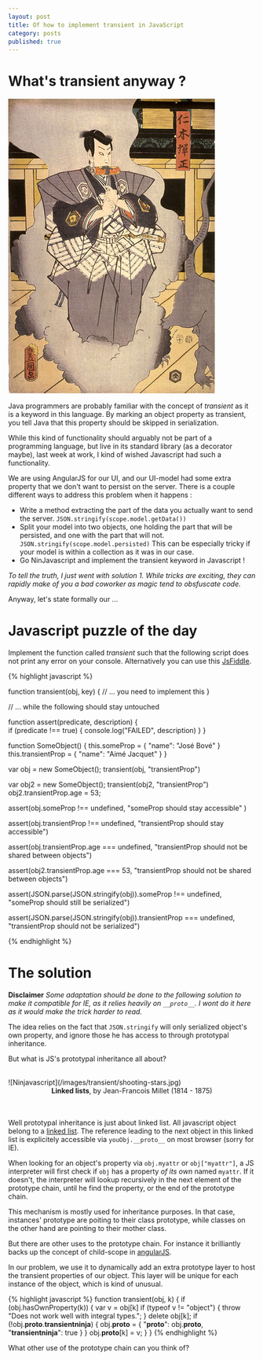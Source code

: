 ```yaml
---
layout: post
title: Of how to implement transient in JavaScript
category: posts
published: true
---
```


# What's transient anyway ?



![Ninjavascript](/images/transient/ninja1.jpg)


Java programmers are probably familiar with the concept of *transient* as it is a keyword in this language. By marking an object property as transient, you tell Java that this property should be skipped in serialization.

While  this kind of functionality should arguably not be part of a programming language, but live in its standard library (as a decorator maybe), last week at work, I kind of wished Javascript had such a functionality. 

We are using AngularJS for our UI, and our UI-model had some extra property that we don't want to persist on the server. There is a couple different ways to address this problem when it happens :

- Write a method extracting the part of the data you actually want to send the server. ``JSON.stringify(scope.model.getData())``
- Split your model into two objects, one holding the part that will be persisted, and one with the part that will not. ``JSON.stringify(scope.model.persisted)`` This can be especially tricky if your model is within a collection as it was in our case.
- Go NinJavascript and implement the transient keyword in Javascript !

*To tell the truth, I just went with solution 1. While tricks are exciting, they can rapidly make of you a bad coworker as magic tend to obsfuscate code.*

Anyway, let's state formally our ...

# Javascript puzzle of the day 

Implement the function called *transient* such that the following script does not print any error on your console.
Alternatively you can use this [JsFiddle](http://jsfiddle.net/9RpV9/).


{% highlight javascript %}

function transient(obj, key) {
    // ...  you need to implement this
}

// ... while the following should stay untouched

function assert(predicate, description) {  
    if (predicate !== true) {
        console.log("FAILED", description)
    }
}

function SomeObject() {
    this.someProp = { "name": "José Bové" }
    this.transientProp  = { "name": "Aimé Jacquet" }
}

var obj = new SomeObject();
transient(obj, "transientProp")

var obj2 = new SomeObject();
transient(obj2, "transientProp")
obj2.transientProp.age = 53;

assert(obj.someProp !== undefined,
    "someProp should stay accessible" )

assert(obj.transientProp !== undefined,
    "transientProp should stay accessible")

assert(obj.transientProp.age === undefined, 
    "transientProp should not be shared between objects")

assert(obj2.transientProp.age === 53,
    "transientProp should not be shared between objects")

assert(JSON.parse(JSON.stringify(obj)).someProp !== undefined,
    "someProp should still be serialized")

assert(JSON.parse(JSON.stringify(obj)).transientProp === undefined, 
    "transientProp should not be serialized")

{% endhighlight %}

# The solution 

**Disclaimer** *Some adaptation should be done to the following solution to make it compatible for IE, as it relies heavily on ``__proto__``. I wont do it here as it would make the trick harder to read.*

The idea relies on the fact that ``JSON.stringify`` will only serialized object's own property, and ignore those he has access to through prototypal inheritance. 

But what is JS's prototypal inheritance all about? 

<br/>
![Ninjavascript](/images/transient/shooting-stars.jpg)
<center><b>Linked lists</b>, by Jean-Francois Millet (1814 - 1875)</center><br/>
<br/>

Well prototypal inheritance is just about linked list. All javascript object belong to a [linked list](http://en.wikipedia.org/wiki/Linked_list). The reference leading to the next object in this linked list is explicitely accessible via ``youObj.__proto__`` on most browser (sorry for IE).

When looking for an object's property via ``obj.myattr`` or ``obj["myattr"]``, a JS interpreter will first check if ``obj`` has a property *of its own* named ``myattr``. If it doesn't, the interpreter will lookup recursively in the next element of the prototype chain, until he find the property, or the end of the prototype chain.

This mechanism is mostly used for inheritance purposes. In that case, instances' prototype are poiting to their class prototype, while classes on the other hand are pointing to their mother class.

But there are other uses to the prototype chain. For instance it brilliantly backs up the concept of child-scope in [angularJS](http://angularjs.org/).

In our problem, we use it to dynamically add an extra prototype layer to host the transient properties of our object. This layer will be unique for each instance of the object, which is kind of unusual.


{% highlight javascript %}
function transient(obj, k) {
    if (obj.hasOwnProperty(k)) {
        var v = obj[k]
        if (typeof v != "object") {
            throw "Does not work well with integral types.";
        }
        delete obj[k];
        if (!obj.__proto__.__transientninja__) {
            obj.__proto__ = {
                "__proto__": obj.__proto__,
                "__transientninja__": true
            }
        }
        obj.__proto__[k] = v;
    }
}
{% endhighlight %}

What other use of the prototype chain can you think of?
